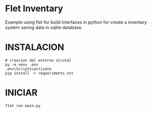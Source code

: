 # Flet Inventary

Example using flet for build interfaces in python for create a inventary system saving data in sqlite database.

# INSTALACION


```batch
# creacion del entorno virutal
py -m venv .env
.env\Scripts\activate
pip install -r requeriments.txt
```


# INICIAR

```batch
flet run main.py
```